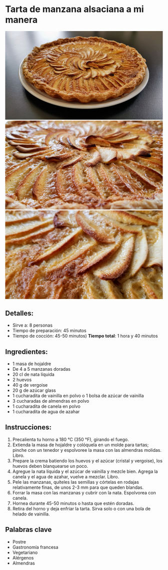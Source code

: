 # Tarta de manzana alsaciana a mi manera

![Tarta de manzana alsaciana a mi manera](https://github.com/anamorph/recettes/blob/main/photos/fr-dessert-tarte_aux_pommes_alsacienne_a_ma_facon-01.jpg?raw=true)
![Tarta de manzana alsaciana a mi manera](https://github.com/anamorph/recettes/blob/main/photos/fr-dessert-tarte_aux_pommes_alsacienne_a_ma_facon-02.jpg?raw=true)
![Tarta de manzana alsaciana a mi manera](https://github.com/anamorph/recettes/blob/main/photos/fr-dessert-tarte_aux_pommes_alsacienne_a_ma_facon-03.jpg?raw=true)

## Detalles:
* Sirve a: 8 personas
* Tiempo de preparación: 45 minutos
* Tiempo de cocción: 45-50 minutos)
**Tiempo total**: 1 hora y 40 minutos

## Ingredientes:
* 1 masa de hojaldre
* De 4 a 5 manzanas doradas
* 20 cl de nata líquida
* 2 huevos
* 40 g de vergoise
* 20 g de azúcar glass
* 1 cucharadita de vainilla en polvo o 1 bolsa de azúcar de vainilla
* 3 cucharadas de almendras en polvo
* 1 cucharadita de canela en polvo
* 1 cucharadita de agua de azahar

## Instrucciones:
1. Precalienta tu horno a 180 °C (350 °F), girando el fuego.
1. Extienda la masa de hojaldre y colóquela en un molde para tartas; pinche con un tenedor y espolvoree la masa con las almendras molidas. Libro.
1. Prepare la crema batiendo los huevos y el azúcar (cristal y vergoise), los huevos deben blanquearse un poco.
1. Agregue la nata líquida y el azúcar de vainilla y mezcle bien. Agrega la canela y el agua de azahar, vuelve a mezclar. Libro.
1. Pele las manzanas, quíteles las semillas y córtelas en rodajas relativamente finas, de unos 2-3 mm para que queden blandas.
1. Forrar la masa con las manzanas y cubrir con la nata. Espolvorea con canela.
1. Hornea durante 45-50 minutos o hasta que estén doradas.
1. Retira del horno y deja enfriar la tarta. Sirva solo o con una bola de helado de vainilla.

## Palabras clave
* Postre
* Gastronomía francesa
* Vegetariano
* Alérgenos
 * Almendras